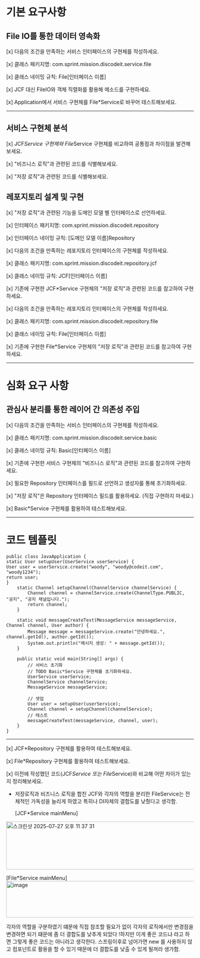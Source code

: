 # 기본 요구사항
## File IO를 통한 데이터 영속화
[x]  다음의 조건을 만족하는 서비스 인터페이스의 구현체를 작성하세요.

[x]  클래스 패키지명: com.sprint.mission.discodeit.service.file

[x]  클래스 네이밍 규칙: File[인터페이스 이름]

[x]  JCF 대신 FileIO와 객체 직렬화를 활용해 메소드를 구현하세요.

[x]  Application에서 서비스 구현체를 File*Service로 바꾸어 테스트해보세요.

***
## 서비스 구현체 분석
[x] JCF*Service 구현체와 File*Service 구현체를 비교하여 공통점과 차이점을 발견해보세요.

[x] "비즈니스 로직"과 관련된 코드를 식별해보세요.

[x] "저장 로직"과 관련된 코드를 식별해보세요.

## 레포지토리 설계 및 구현
[x] "저장 로직"과 관련된 기능을 도메인 모델 별 인터페이스로 선언하세요.

[x] 인터페이스 패키지명: com.sprint.mission.discodeit.repository

[x] 인터페이스 네이밍 규칙: [도메인 모델 이름]Repository

[x] 다음의 조건을 만족하는 레포지토리 인터페이스의 구현체를 작성하세요.

[x] 클래스 패키지명: com.sprint.mission.discodeit.repository.jcf

[x] 클래스 네이밍 규칙: JCF[인터페이스 이름]

[x] 기존에 구현한 JCF*Service 구현체의 "저장 로직"과 관련된 코드를 참고하여 구현하세요.

[x] 다음의 조건을 만족하는 레포지토리 인터페이스의 구현체를 작성하세요.

[x] 클래스 패키지명: com.sprint.mission.discodeit.repository.file

[x] 클래스 네이밍 규칙: File[인터페이스 이름]

[x] 기존에 구현한 File*Service 구현체의 "저장 로직"과 관련된 코드를 참고하여 구현하세요.

***
# 심화 요구 사항
## 관심사 분리를 통한 레이어 간 의존성 주입
[x] 다음의 조건을 만족하는 서비스 인터페이스의 구현체를 작성하세요.

[x] 클래스 패키지명: com.sprint.mission.discodeit.service.basic

[x] 클래스 네이밍 규칙: Basic[인터페이스 이름]

[x] 기존에 구현한 서비스 구현체의 "비즈니스 로직"과 관련된 코드를 참고하여 구현하세요.

[x] 필요한 Repository 인터페이스를 필드로 선언하고 생성자를 통해 초기화하세요.

[x] "저장 로직"은 Repository 인터페이스 필드를 활용하세요. (직접 구현하지 마세요.)

[x] Basic*Service 구현체를 활용하여 테스트해보세요.

***
# 코드 템플릿
```
public class JavaApplication {
static User setupUser(UserService userService) {
User user = userService.create("woody", "woody@codeit.com", "woody1234");
return user;
}
    static Channel setupChannel(ChannelService channelService) {
        Channel channel = channelService.create(ChannelType.PUBLIC, "공지", "공지 채널입니다.");
        return channel;
    }

    static void messageCreateTest(MessageService messageService, Channel channel, User author) {
        Message message = messageService.create("안녕하세요.", channel.getId(), author.getId());
        System.out.println("메시지 생성: " + message.getId());
    }

    public static void main(String[] args) {
        // 서비스 초기화
        // TODO Basic*Service 구현체를 초기화하세요.
        UserService userService;
        ChannelService channelService;
        MessageService messageService;

        // 셋업
        User user = setupUser(userService);
        Channel channel = setupChannel(channelService);
        // 테스트
        messageCreateTest(messageService, channel, user);
    }
}
```
***
[x]  JCF*Repository  구현체를 활용하여 테스트해보세요.

[x]  File*Repository 구현체를 활용하여 테스트해보세요.

[x] 이전에 작성했던 코드(JCF*Service 또는 File*Service)와 비교해 어떤 차이가 있는지 정리해보세요.
 + 저장로직과 비즈니스 로직을 합친 JCF와 각자의 역할을 분리한 FileService는 전체적인 가독성을 늘리게 하였고 특히나 DI자체의 결합도를 낮췄다고 생각함.

   [JCF*Service mainMenu]
<img width="731" height="129" alt="스크린샷 2025-07-27 오후 11 37 31" src="https://github.com/user-attachments/assets/a7037779-9bde-46f7-abd0-6e7349390b4d" />


   [File*Service mainMenu]
<img width="528" height="98" alt="image" src="https://github.com/user-attachments/assets/ca31d23a-3123-4e89-8955-8df5bd3dd87a" />

각자의 역할을 구분하였기 떄문에 직접 참조할 필요가 없이 각자의 로직에서만 변경점을 변경하면 되기 떄문에 좀 더 결합도를 낮추게 되었다
!하지만 이게 좋은 코드냐 라고 하면 그렇게 좋은 코드는 아니라고 생각한다. 스프링이후로 넘어가면 new 를 사용하지 않고 컴포넌트로 활용을 할 수 있기 때문에 더 결합도를 낮출 수 있게 될꺼라 생가함.
   

